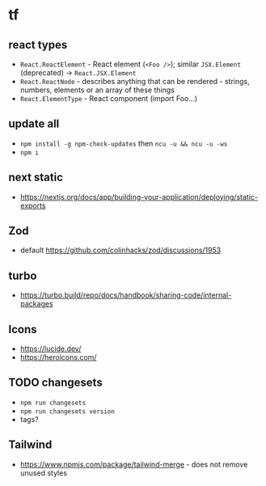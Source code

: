 # tf

## react types

- `React.ReactElement` - React element (`<Foo />`); similar `JSX.Element` (deprecated) -> `React.JSX.Element`
- `React.ReactNode` - describes anything that can be rendered - strings, numbers, elements or an array of these things
- `React.ElementType` - React component (import Foo…)

## update all

- `npm install -g npm-check-updates` then `ncu -u && ncu -u -ws`
- `npm i`

## next static

- https://nextjs.org/docs/app/building-your-application/deploying/static-exports

## Zod

- default https://github.com/colinhacks/zod/discussions/1953

## turbo

- https://turbo.build/repo/docs/handbook/sharing-code/internal-packages

## Icons

- https://lucide.dev/
- https://heroicons.com/

## TODO changesets

- `npm run changesets`
- `npm run changesets version`
- tags?

## Tailwind

- https://www.npmjs.com/package/tailwind-merge - does not remove unused styles
